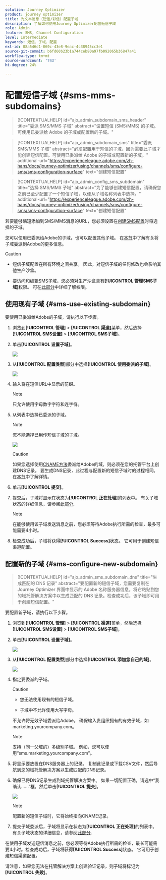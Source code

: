 ```yaml
---
solution: Journey Optimizer
product: journey optimizer
title: 为文本消息（短信/彩信）配置子域
description: 了解如何使用Journey Optimizer配置短信子域
role: Admin
feature: SMS, Channel Configuration
level: Intermediate
keywords: 短信、子域、配置
exl-id: 08a546d1-060c-43e8-9eac-4c38945cc3e1
source-git-commit: b6fd60b23b1a744ceb80a97fb092065b36847a41
workflow-type: tm+mt
source-wordcount: '743'
ht-degree: 24%

---
```


# 配置短信子域 {#sms-mms-subdomains}

>[!CONTEXTUALHELP]
>id="ajo_admin_subdomain_sms_header"
>title="委派 SMS/MMS 子域"
>abstract="设置短信 (SMS/MMS) 的子域。可使用已委派给 Adobe 的子域或配置新的子域。"

>[!CONTEXTUALHELP]
>id="ajo_admin_subdomain_sms"
>title="委派 SMS/MMS 子域"
>abstract="必须配置用于短信的子域，因为需要此子域才能创建短信配置。可使用已委派给 Adobe 的子域或配置新的子域。"
>additional-url="https://experienceleague.adobe.com/zh-hans/docs/journey-optimizer/using/channels/sms/configure-sms/sms-configuration-surface" text="创建短信配置"

>[!CONTEXTUALHELP]
>id="ajo_admin_config_sms_subdomain"
>title="选择 SMS/MMS 子域"
>abstract="为了能够创建短信配置，请确保您之前已至少配置了一个短信子域，以便从子域名称列表中选择。"
>additional-url="https://experienceleague.adobe.com/zh-hans/docs/journey-optimizer/using/channels/sms/configure-sms/sms-configuration-surface" text="创建短信配置"

若要能够缩短添加到SMS/MMS消息的URL，您必须设置在[创建SMS配置](sms-configuration.md#message-preset-sms)时将选择的子域。

您可以使用已委派给Adobe的子域，也可以配置其他子域。 在[本节](../configuration/delegate-subdomain.md)中了解有关将子域委派到Adobe的更多信息。

>[!CAUTION]
>
>* 短信子域配置在所有环境之间共享。 因此，对短信子域的任何修改也会影响其他生产沙盒。
>
>* 要访问和编辑SMS子域，您必须对生产沙盒具有&#x200B;**[!UICONTROL 管理SMS子域]**&#x200B;权限。 可在[此部分](../administration/high-low-permissions.md)中详细了解权限。
>

## 使用现有子域 {#sms-use-existing-subdomain}

要使用已委派给Adobe的子域，请执行以下步骤。

1. 浏览到&#x200B;**[!UICONTROL 管理]** > **[!UICONTROL 渠道]**&#x200B;菜单，然后选择&#x200B;**[!UICONTROL SMS设置]** > **[!UICONTROL SMS子域]**。

1. 单击&#x200B;**[!UICONTROL 设置子域]**。

   ![](assets/sms_set-up-subdomain.png)

1. 从&#x200B;**[!UICONTROL 配置类型]**&#x200B;部分中选择&#x200B;**[!UICONTROL 使用委派的子域]**。

   ![](assets/sms_use-delegated-subdomain.png)

1. 输入将在短信URL中显示的前缀。

   >[!NOTE]
   >
   >只允许使用字母数字字符和连字符。

1. 从列表中选择已委派的子域。

   >[!NOTE]
   >
   >您不能选择已用作短信子域的子域。

   <!--Capital letters are not allowed in subdomains. TBC by PM-->

   ![](assets/sms_prefix-and-subdomain.png)

   <!--Note that you cannot use multiple delegated subdomains of the same parent domain. For example, if 'marketing1.yourcompany.com' is already delegated to Adobe for your SMS messages, you will not be able to use 'marketing2.yourcompany.com'. However, multi-level subdomains being supported for SMS, you may proceed using a subdomain of 'marketing1.yourcompany.com' (such as 'email.marketing1.yourcompany.com'), or a different parent domain.-->

   >[!CAUTION]
   >
   >如果您选择使用[CNAME方法](../configuration/delegate-subdomain.md#cname-subdomain-delegation)委派给Adobe的域，则必须在您的托管平台上创建DNS记录。 要生成DNS记录，此过程与配置新的短信子域时的过程相同。 在[本节](#sms-configure-new-subdomain)中了解详情。

1. 单击&#x200B;**[!UICONTROL 提交]**。

1. 提交后，子域将显示在状态为&#x200B;**[!UICONTROL 正在处理]**&#x200B;的列表中。 有关子域状态的详细信息，请参阅[此部分](../configuration/about-subdomain-delegation.md#access-delegated-subdomains).<!--Same statuses?-->

   >[!NOTE]
   >
   >在能够使用该子域发送消息之前，您必须等待Adobe执行所需的检查，最多可能需要4小时。<!--Learn more in [this section](delegate-subdomain.md#subdomain-validation).-->

1. 检查成功后，子域将获得&#x200B;**[!UICONTROL Success]**&#x200B;状态。 它可用于创建短信渠道配置。

## 配置新的子域 {#sms-configure-new-subdomain}

>[!CONTEXTUALHELP]
>id="ajo_admin_sms_subdomain_dns"
>title="生成匹配的 DNS 记录"
>abstract="要配置新的短信子域，您需要复制在 Journey Optimizer 界面中显示的 Adobe 名称服务器信息，将它粘贴到您的域托管解决方案中以生成匹配的 DNS 记录。检查成功后，该子域即可用于创建短信配置。"

要配置新子域，请执行以下步骤。

1. 浏览到&#x200B;**[!UICONTROL 管理]** > **[!UICONTROL 渠道]**&#x200B;菜单，然后选择&#x200B;**[!UICONTROL SMS设置]** > **[!UICONTROL SMS子域]**。

1. 单击&#x200B;**[!UICONTROL 设置子域]**。

   ![](assets/sms_set-up-subdomain.png)

1. 从&#x200B;**[!UICONTROL 配置类型]**&#x200B;部分中选择&#x200B;**[!UICONTROL 添加您自己的域]**。

   ![](assets/sms_add-your-own-subdomain.png)

1. 指定要委派的子域。

   >[!CAUTION]
   >
   >* 您无法使用现有的短信子域。
   >
   >* 子域中不允许使用大写字母。

   不允许将无效子域委派给Adobe。 确保输入贵组织拥有的有效子域，如marketing.yourcompany.com。

   >[!NOTE]
   >
   >支持（同一父域的）多级别子域。 例如，您可以使用“sms.marketing.yourcompany.com”。

1. 将显示要放置在DNS服务器上的记录。 复制此记录或下载CSV文件，然后导航到您的域托管解决方案以生成匹配的DNS记录。

1. 确保已将DNS记录生成到域托管解决方案中。 如果一切配置正确，请选中“我确认……”框，然后单击&#x200B;**[!UICONTROL 提交]**。

   ![](assets/sms_add-your-own-subdomain-confirm.png)

   >[!NOTE]
   >
   >配置新的短信子域时，它将始终指向CNAME记录。

1. 提交子域委派后，子域将显示在状态为&#x200B;**[!UICONTROL 正在处理]**&#x200B;的列表中。 有关子域状态的详细信息，请参阅[此部分](../configuration/about-subdomain-delegation.md#access-delegated-subdomains).<!--Same statuses?-->

在使用子域发送短信消息之前，您必须等待Adobe执行所需的检查，最长可能需要4小时。<!--Learn more in [this section](#subdomain-validation).-->检查成功后，子域将获得&#x200B;**[!UICONTROL Success]**&#x200B;状态。 它可用于创建短信渠道配置。

请注意，如果您无法在托管解决方案上创建验证记录，则子域将标记为&#x200B;**[!UICONTROL 失败]**。

